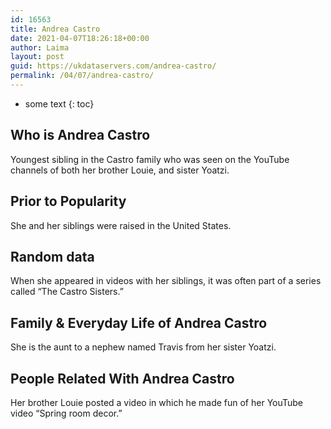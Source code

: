 ```yaml
---
id: 16563
title: Andrea Castro
date: 2021-04-07T18:26:18+00:00
author: Laima
layout: post
guid: https://ukdataservers.com/andrea-castro/
permalink: /04/07/andrea-castro/
---
```


* some text
{: toc}


## Who is Andrea Castro
                  
                  
                  
Youngest sibling in the Castro family who was seen on the YouTube channels of both her brother Louie, and sister Yoatzi.
                  
              
            
              
            
                
                
                
## Prior to Popularity
                  
                  
                  
She and her siblings were raised in the United States.
                  
              
            
              
            
                
                
                
## Random data
                  
                  
                  
When she appeared in videos with her siblings, it was often part of a series called &#8220;The Castro Sisters.&#8221;
                  
              
            
              
            
                
                
                
## Family & Everyday Life of Andrea Castro
                  
                  
                  
She is the aunt to a nephew named Travis from her sister Yoatzi.
                  
              
            
              
            
                
                
                
## People Related With Andrea Castro
                  
                  
                  
Her brother Louie posted a video in which he made fun of her YouTube video &#8220;Spring room decor.&#8221;
                  
              
            
              
            
                
              
            
              
              
            
            
              
            
          
          
          